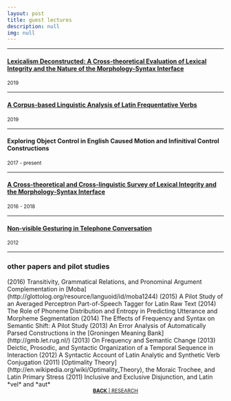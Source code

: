 ```yaml
---
layout: post
title: guest lectures
description: null
img: null
---
```


***

<sub></sub>
<h4><a href="http://www.researchgate.net/publication/332974827_Lexicalism_Deconstructed_A_Cross-theoretical_Evaluation_of_Lexical_Integrity_and_the_Nature_of_the_Morphology-Syntax_Interface">Lexicalism Deconstructed: A Cross-theoretical Evaluation of Lexical Integrity and the Nature of the Morphology-Syntax Interface</a></h4>
<sup>2019</sup>

***
<sub></sub>
<h4><a href="http://www.researchgate.net/publication/329019387_A_Corpus-based_Linguistic_Analysis_of_Latin_Frequentative_Verbs">A Corpus-based Linguistic Analysis of Latin Frequentative Verbs</a></h4>
<sup>2019</sup>

***
<sub></sub>
<h4>Exploring Object Control in English Caused Motion and Infinitival Control Constructions</h4>
<sup>2017 - present</sup>

***
<sub></sub>
<h4><a href="http://www.researchgate.net/publication/328773017_A_Cross-theoretical_and_Cross-linguistic_Survey_of_Lexical_Integrity_and_the_Morphology-Syntax_Interface">A Cross-theoretical and Cross-linguistic Survey of Lexical Integrity and the Morphology-Syntax Interface</a></h4>
<sup>2016 - 2018</sup>

***
<sub></sub>
<h4><a href="http://www.ncurproceedings.org/ojs/index.php/NCUR2012/article/view/181/128">Non-visible Gesturing in Telephone Conversation</a></h4>
<sup>2012</sup>


***
<sub></sub>
<h3>other papers and pilot studies</h3>
<p></p>
(2016) Transitivity, Grammatical Relations, and Pronominal Argument Complementation in [Moba](http://glottolog.org/resource/languoid/id/moba1244)  
<sup></sup>
(2015) A Pilot Study of an Averaged Perceptron Part-of-Speech Tagger for Latin Raw Text  
<sup></sup>
(2014) The Role of Phoneme Distribution and Entropy in Predicting Utterance and Morpheme Segmentation  
<sup></sup>
(2014) The Effects of Frequency and Syntax on Semantic Shift: A Pilot Study  
<sup></sup>
(2013) An Error Analysis of Automatically Parsed Constructions in the [Groningen Meaning Bank](http://gmb.let.rug.nl/)  
<sup></sup>
(2013) On Frequency and Semantic Change  
<sup></sup>
(2013) Deictic, Prosodic, and Syntactic Organization of a Temporal Sequence in Interaction  
<sup></sup>
(2012) A Syntactic Account of Latin Analytic and Synthetic Verb Conjugation  
<sup></sup>
(2011) [Optimality Theory](http://en.wikipedia.org/wiki/Optimality_Theory), the Moraic Trochee, and Latin Primary Stress  
<sup></sup>
(2011) Inclusive and Exclusive Disjunction, and Latin *vel* and *aut* 

<br/>

<center><sup><a href="http://jared-desjardins.github.io/pages/3_research/"><b>BACK</b> | RESEARCH</a></sup></center>
